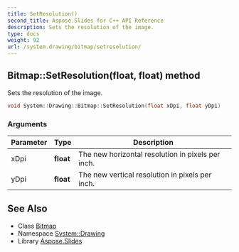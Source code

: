 ```yaml
---
title: SetResolution()
second_title: Aspose.Slides for C++ API Reference
description: Sets the resolution of the image.
type: docs
weight: 92
url: /system.drawing/bitmap/setresolution/
---
```

## Bitmap::SetResolution(float, float) method


Sets the resolution of the image.

```cpp
void System::Drawing::Bitmap::SetResolution(float xDpi, float yDpi)
```


### Arguments

| Parameter | Type | Description |
| --- | --- | --- |
| xDpi | **float** | The new horizontal resolution in pixels per inch. |
| yDpi | **float** | The new vertical resolution in pixels per inch. |

## See Also

* Class [Bitmap](../)
* Namespace [System::Drawing](../../)
* Library [Aspose.Slides](../../../)